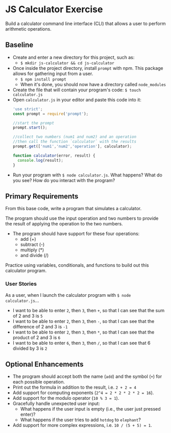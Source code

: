 # JS Calculator Exercise
Build a calculator command line interface (CLI) that allows a user to perform arithmetic operations.

## Baseline
- Create and enter a new directory for this project, such as:
  + `$ mkdir js-calculator && cd js-calculator`
- Once inside the project directory, install `prompt` with npm. This package allows for gathering input from a user.
  + `$ npm install prompt`
  + When it's done, you should now have a directory called `node_modules`
- Create the file that will contain your program's code: `$ touch calculator.js`
- Open `calculator.js` in your editor and paste this code into it:
  ```javascript
  'use strict';
  const prompt = require('prompt');

  //start the prompt
  prompt.start();

  //collect two numbers (num1 and num2) and an operation
  //then call the function `calculator` with the results
  prompt.get(['num1','num2','operation'], calculator);

  function calculator(error, result) {
    console.log(result);
  }
  ```
- Run your program with `$ node calculator.js`. What happens? What do you see? How do you interact with the program?

## Primary Requirements

From this base code, write a program that simulates a calculator.

The program should use the input operation and two numbers to provide the result of applying the operation to the two numbers.

- The program should have support for these four operations:
    - add (+)
    - subtract (-)
    - multiply (\*)
    - and divide (/)

Practice using variables, conditionals, and functions to build out this calculator program.

### User Stories

As a user, when I launch the calculator program with `$ node calculator.js`...
- I want to be able to enter `2`, then `3`, then `+`, so that I can see that the sum of 2 and 3 is `5`
- I want to be able to enter `2`, then `3`, then `-`, so that I can see that the difference of 2 and 3 is `-1`
- I want to be able to enter `2`, then `3`, then `*`, so that I can see that the product of 2 and 3 is `6`
- I want to be able to enter `6`, then `3`, then `/`, so that I can see that 6 divided by 3 is `2`

## Optional Enhancements
- The program should accept both the name (`add`) and the symbol (`+`) for each possible operation.
- Print out the formula in addition to the result, i.e. `2 + 2 = 4`
- Add support for computing exponents (`2^4 = 2 * 2 * 2 * 2 = 16`).
- Add support for the modulo operator (`10 % 3 = 1`).
- Gracefully handle unexpected user input:
  - What happens if the user input is empty (i.e., the user just pressed enter)?
  - What happens if the user tries to add `hotdog` to `elephant`?
- Add support for more complex expressions, i.e. `10 / (5 + 5) = 1`.
